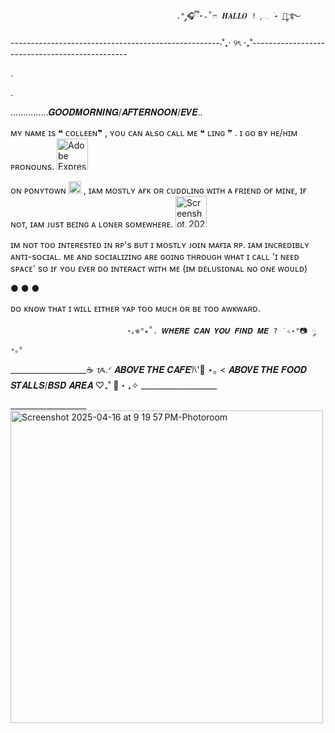 
                                         .° ༘🎧ྀི⋆₊˚ෆ 𝑯𝑨𝑳𝑳𝑶 ! ִֶָ𓂃 ࣪˖ ִֶָ🐇་༘࿐                
                                          
----------------------------------------------------⋅˚₊‧ ୨ৎ ‧₊˚-----------------------------------------------


.


.


  ...............𝑮𝑶𝑶𝑫𝑴𝑶𝑹𝑵𝑰𝑵𝑮/𝑨𝑭𝑻𝑬𝑹𝑵𝑶𝑶𝑵/𝑬𝑽𝑬..



ᴍʏ ɴᴀᴍᴇ ɪs ❝ ᴄᴏʟʟᴇᴇɴ❞ , ʏᴏᴜ ᴄᴀɴ ᴀʟsᴏ ᴄᴀʟʟ ᴍᴇ ❝ ʟɪɴɢ ❞ . ɪ ɢᴏ ʙʏ ʜᴇ/ʜɪᴍ ᴘʀᴏɴᴏᴜɴs. <img width="50" alt="Adobe Express - file" src="https://github.com/user-attachments/assets/c62fe088-39a9-4196-914a-46301245eb00" />





ᴏɴ ᴘᴏɴʏᴛᴏᴡɴ <img width="20" alt="Screenshot_2025-04-15_at_10 27 38_PM-removebg-preview" src="https://github.com/user-attachments/assets/9f96913a-02c5-492e-9e67-309f7185bb52" />
, ɪᴀᴍ ᴍᴏsᴛʟʏ ᴀғᴋ ᴏʀ ᴄᴜᴅᴅʟɪɴɢ ᴡɪᴛʜ ᴀ ғʀɪᴇɴᴅ ᴏғ ᴍɪɴᴇ, ɪғ ɴᴏᴛ, ɪᴀᴍ ᴊᴜsᴛ ʙᴇɪɴɢ ᴀ ʟᴏɴᴇʀ sᴏᴍᴇᴡʜᴇʀᴇ. <img width="50" alt="Screenshot_2025-04-15_at_10 40 06_PM-removebg-preview" src="https://github.com/user-attachments/assets/002e2ef2-6107-4373-871b-1c866bbeb328" />




ɪᴍ ɴᴏᴛ ᴛᴏᴏ ɪɴᴛᴇʀᴇsᴛᴇᴅ ɪɴ ʀᴘ's ʙᴜᴛ ɪ ᴍᴏsᴛʟʏ ᴊᴏɪɴ ᴍᴀғɪᴀ ʀᴘ. ɪᴀᴍ ɪɴᴄʀᴇᴅɪʙʟʏ ᴀɴᴛɪ-sᴏᴄɪᴀʟ. ᴍᴇ ᴀɴᴅ sᴏᴄɪᴀʟɪᴢɪɴɢ ᴀʀᴇ ɢᴏɪɴɢ ᴛʜʀᴏᴜɢʜ                                                                                                                                                                                                                                                     ᴡʜᴀᴛ ɪ ᴄᴀʟʟ 'ɪ ɴᴇᴇᴅ sᴘᴀᴄᴇ' sᴏ ɪғ ʏᴏᴜ ᴇᴠᴇʀ ᴅᴏ ɪɴᴛᴇʀᴀᴄᴛ ᴡɪᴛʜ ᴍᴇ (ɪᴍ ᴅᴇʟᴜsɪᴏɴᴀʟ ɴᴏ ᴏɴᴇ ᴡᴏᴜʟᴅ)

   ● ● ●
   
   ᴅᴏ ᴋɴᴏᴡ ᴛʜᴀᴛ ɪ ᴡɪʟʟ ᴇɪᴛʜᴇʀ ʏᴀᴘ ᴛᴏᴏ ᴍᴜᴄʜ ᴏʀ ʙᴇ ᴛᴏᴏ ᴀᴡᴋᴡᴀʀᴅ.


                              ⋆｡𖦹°⭒˚. 𝑾𝑯𝑬𝑹𝑬 𝑪𝑨𝑵 𝒀𝑶𝑼 𝑭𝑰𝑵𝑫 𝑴𝑬 ? ˙✧˖°📷 ༘ ⋆｡°                



___________________☕ ᝰ.ᐟ 𝑨𝑩𝑶𝑽𝑬 𝑻𝑯𝑬 𝑪𝑨𝑭𝑬𐙚'🍰 ⋆｡    <   𝑨𝑩𝑶𝑽𝑬 𝑻𝑯𝑬 𝑭𝑶𝑶𝑫 𝑺𝑻𝑨𝑳𝑳𝑺/𝑩𝑺𝑫 𝑨𝑹𝑬𝑨 ‎♡₊˚ 🦢・₊✧ ___________________


 ___________________<img width="500" alt="Screenshot 2025-04-16 at 9 19 57 PM-Photoroom" src="https://github.com/user-attachments/assets/6c5b5fb1-fa25-40b1-ae13-5260d5205c53" /> 





